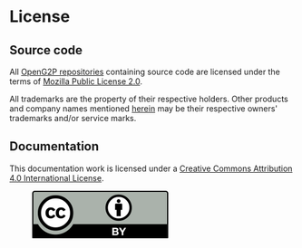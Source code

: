 # License

## Source code

All [OpenG2P repositories](https://github.com/OpenG2P) containing source code are licensed under the terms of [Mozilla Public License 2.0](https://www.mozilla.org/en-US/MPL/2.0/).

All trademarks are the property of their respective holders. Other products and company names mentioned [herein](https://github.com/OpenG2P) may be their respective owners' trademarks and/or service marks.

## Documentation

This documentation work is licensed under a [Creative Commons Attribution 4.0 International License](https://creativecommons.org/licenses/by/4.0/).

<figure><img src="../.gitbook/assets/creative-commons-logo.svg" alt=""><figcaption></figcaption></figure>
